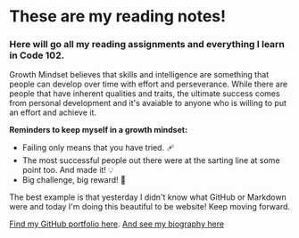 # These are my reading notes!

### Here will go all my reading assignments and everything I learn in Code 102. 

Growth Mindset believes that skills and intelligence are something that people can develop over time with effort and perseverance. While there are people that have inherent qualities and traits, the ultimate success comes from personal development and it's avaiable to anyone who is willing to put an effort and achieve it. 

**Reminders to keep myself in a growth mindset:** 

- Failing only means that you have tried. 🩹
- The most successful people out there were at the sarting line at some point too. And made it! 💡
- Big challenge, big reward! 💪

The best example is that yesterday I didn't know what GitHub or Markdown were and today I'm doing this beautiful to be website! Keep moving forward. 

[Find my GitHub portfolio here](https://github.com/Araceligm90).
[And see my biography here](https://araceligm90.github.io/Biography-/)




